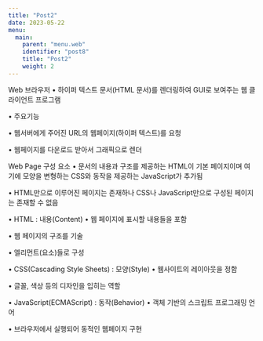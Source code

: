 ```yaml
---
title: "Post2"
date: 2023-05-22
menu:
  main:
    parent: "menu.web" 
    identifier: "post8"
    title: "Post2"
    weight: 2      
---
```


Web 브라우저
• 하이퍼 텍스트 문서(HTML 문서)를 렌더링하여 GUI로 보여주는 웹 클라이언트 프로그램

• 주요기능

• 웹서버에게 주어진 URL의 웹페이지(하이퍼 텍스트)를 요청

• 웹페이지를 다운로드 받아서 그래픽으로 렌더

Web Page 구성 요소
• 문서의 내용과 구조를 제공하는 HTML이 기본 페이지이며 여기에 모양을 변형하는 CSS와 동작을 제공하는 JavaScript가
추가됨

• HTML만으로 이루어진 페이지는 존재하나 CSS나 JavaScript만으로 구성된 페이지는 존재할 수 없음

• HTML : 내용(Content) • 웹 페이지에 표시할 내용들을 포함

• 웹 페이지의 구조를 기술

• 엘리먼트(요소)들로 구성

• CSS(Cascading Style Sheets) : 모양(Style) • 웹사이트의 레이아웃을 정함

• 글꼴, 색상 등의 디자인을 입히는 역할

• JavaScript(ECMAScript) : 동작(Behavior) • 객체 기반의 스크립트 프로그래밍 언어

• 브라우저에서 실행되어 동적인 웹페이지 구현